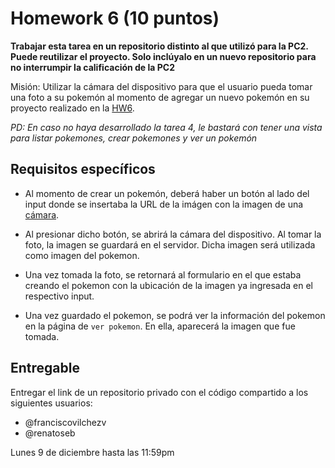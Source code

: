 # Homework 6 (10 puntos)

**Trabajar esta tarea en un repositorio distinto al que utilizó para la PC2. Puede reutilizar el proyecto. Solo inclúyalo en un nuevo repositorio para no interrumpir la calificación de la PC2**

Misión: Utilizar la cámara del dispositivo para que el usuario pueda tomar una foto a su pokemón al momento de agregar un nuevo pokemón en su proyecto realizado en la [HW6](../Homework6/README.md).

*PD: En caso no haya desarrollado la tarea 4, le bastará con tener una vista para listar pokemones, crear pokemones y ver un pokemón*

## Requisitos específicos

- Al momento de crear un pokemón, deberá haber un botón al lado del input donde se insertaba la URL de la imágen con la imagen de una [cámara](https://ionic.io/ionicons).

- Al presionar dicho botón, se abrirá la cámara del dispositivo. Al tomar la foto, la imagen se guardará en el servidor. Dicha imagen será utilizada como imagen del pokemon.

- Una vez tomada la foto, se retornará al formulario en el que estaba creando el pokemon con la ubicación de la imagen ya ingresada en el respectivo input.

- Una vez guardado el pokemon, se podrá ver la información del pokemon en la página de `ver pokemon`. En ella, aparecerá la imagen que fue tomada.

## Entregable

Entregar el link de un repositorio privado con el código compartido a los siguientes usuarios:
- @franciscovilchezv
- @renatoseb

Lunes 9 de diciembre hasta las 11:59pm
